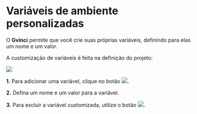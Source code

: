 # Variáveis de ambiente personalizadas

O **Gvinci** permite que você crie suas próprias variáveis, definindo para elas um nome e um valor.

A customização de variáveis é feita na definição do projeto:

![](http://www.gvinci.com.br/manual/variavambiproj1.zoom80.png)

**1.** Para adicionar uma variável, clique no botão ![](http://www.gvinci.com.br/manual/adicion1gv5.png).

**2.** Defina um nome e um valor para a variável.

**3.** Para excluir a variável customizada, utilize o botão ![](http://www.gvinci.com.br/manual/excluibtgv5.png).

